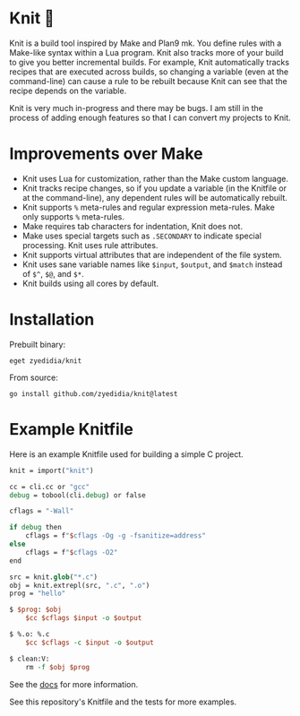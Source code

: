 # Knit 🧶

Knit is a build tool inspired by Make and Plan9 mk. You define rules with a
Make-like syntax within a Lua program. Knit also tracks more of your build to
give you better incremental builds. For example, Knit automatically tracks
recipes that are executed across builds, so changing a variable (even at the
command-line) can cause a rule to be rebuilt because Knit can see that the
recipe depends on the variable.

Knit is very much in-progress and there may be bugs. I am still in the process
of adding enough features so that I can convert my projects to Knit.

# Improvements over Make

* Knit uses Lua for customization, rather than the Make custom language.
* Knit tracks recipe changes, so if you update a variable (in the Knitfile or
  at the command-line), any dependent rules will be automatically rebuilt.
* Knit supports `%` meta-rules and regular expression meta-rules. Make only
  supports `%` meta-rules.
* Make requires tab characters for indentation, Knit does not.
* Make uses special targets such as `.SECONDARY` to indicate special
  processing. Knit uses rule attributes.
* Knit supports virtual attributes that are independent of the file system.
* Knit uses sane variable names like `$input`, `$output`, and `$match` instead
  of `$^`, `$@`, and `$*`.
* Knit builds using all cores by default.

# Installation

Prebuilt binary:

```
eget zyedidia/knit
```

From source:

```
go install github.com/zyedidia/knit@latest
```

# Example Knitfile

Here is an example Knitfile used for building a simple C project.

```tcl
knit = import("knit")

cc = cli.cc or "gcc"
debug = tobool(cli.debug) or false

cflags = "-Wall"

if debug then
    cflags = f"$cflags -Og -g -fsanitize=address"
else
    cflags = f"$cflags -O2"
end

src = knit.glob("*.c")
obj = knit.extrepl(src, ".c", ".o")
prog = "hello"

$ $prog: $obj
    $cc $cflags $input -o $output

$ %.o: %.c
    $cc $cflags -c $input -o $output

$ clean:V:
    rm -f $obj $prog
```

See the [docs](./docs/knit.md) for more information.

See this repository's Knitfile and the tests for more examples.
